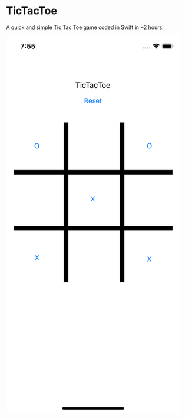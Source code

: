 # TicTacToe

A quick and simple Tic Tac Toe game coded in Swift in ~2 hours.

![Screenshot](https://github.com/shameiess/TicTacToe/blob/master/Screenshots/tictactoe-demo.png)
